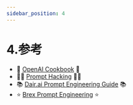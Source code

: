 ```yaml
---
sidebar_position: 4
---
```


# 4.参考

- :star2: [OpenAI Cookbook](https://github.com/openai/openai-cookbook) :star2:
- :technologist: [Prompt Hacking](https://learnprompting.org/docs/category/-prompt-hacking) :technologist: 
- :books: [Dair.ai Prompt Engineering Guide](https://github.com/dair-ai/Prompt-Engineering-Guide) :books: 
- :star: [Brex Prompt Engineering](https://github.com/brexhq/prompt-engineering) :star: